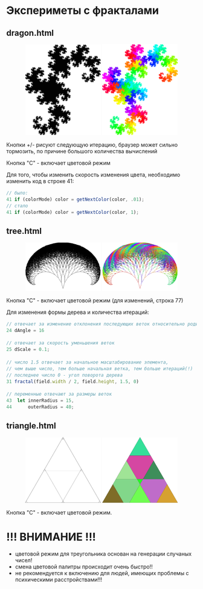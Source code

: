 # Экспериметы с фракталами

## dragon.html
<p align="center">
    <img src="readme_img/dragon.png" width="200">
    <img src="readme_img/dragon_color.png" width="200">
</p>
Кнопки +/- рисуют следующую итерацию, браузер может сильно тормозить, по причине большого количества вычислений

Кнопка "С" - включает цветовой режим

Для того, чтобы изменить скорость изменения цвета, необходимо изменить код в строке 41:
```js 
// было:
41 if (colorMode) color = getNextColor(color, .01);
// стало
41 if (colorMode) color = getNextColor(color, 1);
```

## tree.html
<p align="center">
    <img src="readme_img/tree.png" width="200">
    <img src="readme_img/tree_color.png" width="200">
</p>
Кнопка "С" - включает цветовой режим (для изменений, строка 77)

Для изменения формы дерева и количества итераций:
```js
// отвечает за изменение отклонения последующих веток относительно родительской
24 dAngle = 16

// отвечает за скорость уменьшения веток
25 dScale = 0.1;

// число 1.5 отвечает за начальное масштабирование элемента, 
// чем выше число, тем больше начальная ветка, тем больше итераций(!)
// последнее число 0 - угол поворота дерева
31 fractal(field.width / 2, field.height, 1.5, 0)

// переменные отвечают за размеры веток
43	let innerRadius = 15,
44		outerRadius = 40;
```

## triangle.html
<p align="center">
    <img src="readme_img/triangle.png" width="200">
    <img src="readme_img/triangle_party.png" width="200">
</p>
Кнопка "С" - включает цветовой режим.

# !!! ВНИМАНИЕ !!!

- цветовой режим для треугольника основан на генерации случаных чисел!
- смена цветовой палитры происходит очень быстро!!
- не рекомендуется к включению для людей, имеющих проблемы с психическими расстройствами!!!